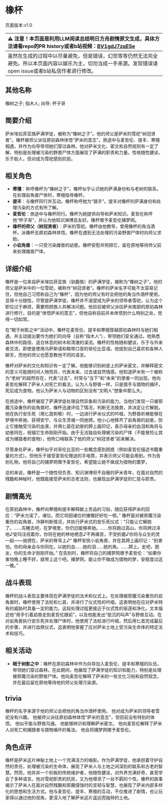 # 橡杯
页面版本:v1.0
 

| :warning: 注意！本页面是利用LLM阅读总结明日方舟剧情原文生成，具体方法请看repo的PR history或者b站视频：[BV1gdJ7zqESe](https://www.bilibili.com/video/BV1gdJ7zqESe/)         |
|:----------------------------|
| 虽然在生成的过程中以尽量避免，但是错误，幻觉等等仍然无法完全避免。所以本页面内容以娱乐为主，切勿当成一手来源。发现错误请open issue或者b站私信作者进行修改。|



## 其他名称
橡树之子; 指木人; 向导; 杯子哥
## 简要介绍
萨米埃拉菲亚族萨满学徒，被称为“橡树之子”。他的师父是萨米的雪祀“树冠贤者”。橡杯被师父派往原初森林体悟“萨米的意志”。旅途中与麦哲伦、提丰、寒檀相遇，并作为向导带领她们穿过森林。他对萨米文化、密文和自然规则有一定了解，特别是处理被污染的野兽尸体方面展现了萨满的职责和力量。性格随性健谈，乐于助人，但对成为雪祀感到抗拒。
## 相关角色
-   **寒檀**：称呼橡杯为“橡树之子”。橡杯似乎认识她的萨满身份和与老树的联系。在处理岩角兽尸体时，寒檀指导橡杯。
-   **提丰**：与橡杯同行并互动。橡杯称呼她为“猎手”。提丰对橡杯的萨满身份和处理污染的方式有所了解。
-   **麦哲伦**：旅途中与橡杯同行。橡杯为她提供向导和萨米知识。麦哲伦称呼他“杯子哥”，并认为他知识渊博且友好。橡杯赠予麦哲伦捕梦网。
-   **橡杯的师父（树冠贤者）**：萨米的雪祀。橡杯由他教导，曾用橡杯的角当酒杯。派橡杯去原初森林体悟。橡杯在遇到无法处理的污染野兽尸体时向师父求助。
-   **小岩角兽**：一只受污染雌兽的幼崽。橡杯安慰并照顾它，留在原地等待师父前来处理雌兽尸体。
## 详细介绍
橡杯是一位来自萨米埃拉菲亚族（驯鹿族）的萨满学徒，被称为“橡树之子”。他的师父是萨米中的一位雪祀，被称作“树冠贤者”。橡杯的萨米名字可能不太容易记住，但他自己习惯称自己为“橡杯”，因为他的师父有时会把他的角当作酒杯使用，显得十分随性。尽管是萨满学徒，橡杯并不渴望成为萨米的领导者雪祀，认为这个职位过于麻烦，需要照顾族人并解决问题。他目前被师父派往萨米南部的原初森林进行修行，目的是“体悟萨米的意志”，但他自称目前并未体悟到什么特别之处，觉得一切如常。

在“眠于树影之中”活动中，橡杯在麦哲伦、提丰和寒檀穿越原初森林时与她们相遇，并主动提出要作为她们的向导（自称“指木人”），带领她们安全通过。他熟悉森林中的路径、适合休息的树木和清澈的溪流。橡杯的性格随和健谈，乐于与外来者交流，即使是使用乌萨斯语和略带口音的哥伦比亚语。他提到自己喜欢和各种人聊天，而他的师父也愿意教他不同的语言。

橡杯对萨米的文化和知识有一定了解。他能够识别树皮上的萨米密文，并解释密文的意义可能随时间人物而异，代表未来、过去或自然情感。他知道萨米有一个被称为“老树”的超然存在，代表“过去”，时常与“当下”和“未来”的使者一同出现。他向麦哲伦解释了萨米人对死亡的看法，认为人与野兽一样，只是猎手与猎物的循环，死后成为食物。他认为萨米人与动物的区别没有“文明人”想象中那么大。

在旅途中，橡杯展现了萨满学徒处理自然异象和污染的能力。当他们发现一只被邪魔污染重伤的岩角兽时，橡杯迅速评估了情况，判断无法挽救，并决定让它解脱。他在执行安乐死（用匕首刺喉）时，一边进行萨米仪式的吟唱，为野兽祈祷能够在梦境中奔驰、获得安宁、与众生灵魂一同驰骋。他小心地移开了岩角兽的幼崽，防止它接触受污染的血液，并用匕首在幼崽的蹄上画印记，表示母亲的血泪和角将与幼崽同在，祝福它生命刚刚开始。由于无法独自处理被污染的尸体（不能冒险让其成为捕猎者的食物），他吹口哨联系了他的师父“树冠贤者”前来解决。

尽管身处萨米，橡杯似乎对哥伦比亚的一些概念感到困惑（例如麦哲伦描述书籍重量的方式）。但他乐于接受麦哲伦赠送的手电筒，并表示师父可能会用到。作为告别礼物，他将自己的捕梦网赠予麦哲伦，希望能让她不做成为猎物的噩梦。

总的来说，橡杯是一个随性但负责、知识渊博但不自傲的萨米青年，在面对自然的残酷和神秘时，他既能接受萨米的古老法则，也展现出萨满学徒的仁慈与职责。
## 剧情高光
在原初森林中，橡杯向寒檀和提丰解释献上贡品的习俗，随后获得萨米的回应：“萨米允诺了，诸位。而它将因诸位的慷慨好好吃一顿。”
橡杯面对被邪魔污染重伤的岩角兽，冷静判断情况，并执行萨米式的安乐死仪式：“只能让它解脱了。......先睡去吧，在梦境里，你仍旧能够奔驰。......你将跑过高山，你将跨过泽地♪安玛注视着你，你将在她的林地栖息♪不再痛苦，不受折磨♪你将与众生的灵一起——驰骋在，萨米的脊背上♪”
橡杯安抚小岩角兽，并在其蹄上画印记：“别害怕，你的母亲会与你同在。以她的血......她的泪......她的角。......蹄上。走吧，朋友，你的生命才刚刚开始。”
在告别时，橡杯将自己的捕梦网赠予麦哲伦：“如果你害怕晚上睡不好，就带上这个吧。捕梦网，能让你不做成为猎物的梦，安稳度过这一晚。”
## 战斗表现
橡杯的战斗表现主要体现在萨满学徒的法术和仪式上。在处理被邪魔污染重伤的岩角兽时，橡杯使用了法杖和匕首，并进行了仪式性的吟唱，这表明他在应对萨米特有的威胁时具备一定的能力。这段处理过程更接近于仪式性的驱逐和净化。文本描述他“用手引着幼兽走到麦哲伦跟前”，以及他能发出“低沉的叫声”与野兽互动。在对岩角兽执行安乐死并处理尸体时，他使用了法杖进行吟唱，然后用匕首完成最后的步骤，并进行血祭仪式，这表明他掌握了应对萨米土地上受污染生命体的特定法术和技巧。
## 相关活动
-   **眠于树影之中**：橡杯在原初森林中作为向导加入麦哲伦、提丰和寒檀的队伍，带领她们穿过森林。在此期间，他展现了萨满学徒的知识和能力，特别是处理被邪魔污染的野兽尸体。他向麦哲伦解释了萨米的一些文化习俗和自然观念，并在最后留在原地等待他的师父处理污染源。
## trivia
橡杯的名字来源于他的师父会把他的角当作酒杯使用。
他对成为萨米的领导者雪祀没有兴趣。
他被师父派往原初森林体悟“萨米的意志”，但目前没有特别的体悟。
他似乎能与野兽沟通。
他能够辨识和理解萨米密文。
他向麦哲伦解释了萨米人对死亡和捕猎者与猎物循环的看法。
他会将捕梦网赠予麦哲伦。
## 角色点评
橡杯是萨米这片神秘土地上一个充满活力的缩影。作为萨满学徒，他承担着守护自然的责任，处理被污染的生命体，展现了萨米人与土地之间深刻的联系和古老的智慧。然而，他并非一个刻板的传统维护者，他随性健谈，对外界充满好奇，甚至学会了多种语言。他对雪祀职责的抗拒，又为他增添了一丝不羁的个性。橡杯的故事揭示了萨米人在面对自然残酷和邪魔侵蚀时的坚韧与智慧，也展现了萨米内部多样化的思想和生活方式。他与麦哲伦、提丰、寒檀的互动，不仅推进了剧情，也让玩家得以通过他的视角，更深入地了解萨米这片遥远而独特的土地。